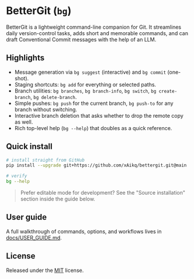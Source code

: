 # BetterGit (`bg`)

BetterGit is a lightweight command-line companion for Git. It streamlines daily version-control tasks, adds short and memorable commands, and can draft Conventional Commit messages with the help of an LLM.

## Highlights

- Message generation via `bg suggest` (interactive) and `bg commit` (one-shot).
- Staging shortcuts: `bg add` for everything or selected paths.
- Branch utilities: `bg branches`, `bg branch-info`, `bg switch`, `bg create-branch`, `bg delete-branch`.
- Simple pushes: `bg push` for the current branch, `bg push-to` for any branch without switching.
- Interactive branch deletion that asks whether to drop the remote copy as well.
- Rich top-level help (`bg --help`) that doubles as a quick reference.

## Quick install

```bash
# install straight from GitHub
pip install --upgrade git+https://github.com/xAikq/bettergit.git@main

# verify
bg --help
```

> Prefer editable mode for development? See the "Source installation" section inside the guide below.

## User guide

A full walkthrough of commands, options, and workflows lives in [docs/USER_GUIDE.md](docs/USER_GUIDE.md).

## License

Released under the [MIT](LICENSE) license.
